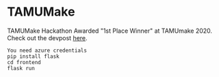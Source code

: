 # TAMUMake
TAMUMake Hackathon 
Awarded "1st Place Winner" at TAMUmake 2020.
Check out the devpost [here](https://devpost.com/software/braille-iant-o1gcya).
```
You need azure credentials
pip install flask
cd frontend
flask run
```


